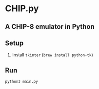 # CHIP.py

## A CHIP-8 emulator in Python

## Setup

1. Install `tkinter` (`brew install python-tk`)

## Run

```bash
python3 main.py
```
